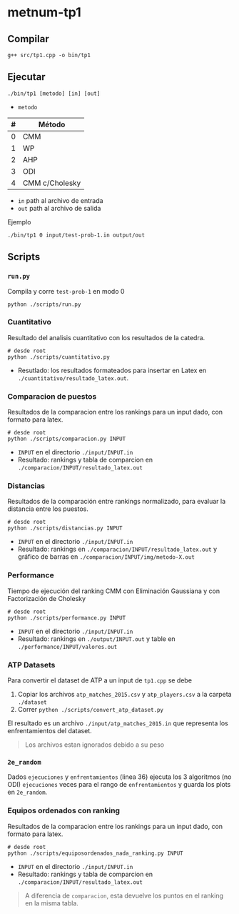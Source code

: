# metnum-tp1

## Compilar

```
g++ src/tp1.cpp -o bin/tp1
```

## Ejecutar

```
./bin/tp1 [metodo] [in] [out]
```

- `metodo`

| # | Método |
| - | - |
| 0 | CMM |
| 1 | WP |
| 2 | AHP |
| 3 | ODI |
| 4 | CMM c/Cholesky |

- `in` path al archivo de entrada
- `out` path al archivo de salida

Ejemplo

```
./bin/tp1 0 input/test-prob-1.in output/out
```

## Scripts

### `run.py`

Compila y corre `test-prob-1` en modo 0

```
python ./scripts/run.py
```

### Cuantitativo

Resultado del analisis cuantitativo con los resultados de la catedra.

```
# desde root
python ./scripts/cuantitativo.py
```

- Resutlado: los resultados formateados para insertar en Latex en `./cuantitativo/resultado_latex.out`.

### Comparacion de puestos

Resultados de la comparacion entre los rankings para un input dado, con formato para latex.

```
# desde root
python ./scripts/comparacion.py INPUT
```

- `INPUT` en el directorio `./input/INPUT.in`
- Resultado: rankings y tabla de comparcion en `./comparacion/INPUT/resultado_latex.out`

### Distancias

Resultados de la comparación entre rankings normalizado, para evaluar la distancia entre los puestos.

```
# desde root
python ./scripts/distancias.py INPUT
```

- `INPUT` en el directorio `./input/INPUT.in`
- Resultado: rankings en `./comparacion/INPUT/resultado_latex.out` y gráfico de barras en `./comparacion/INPUT/img/metodo-X.out`

### Performance

Tiempo de ejecución del ranking CMM con Eliminación Gaussiana y con Factorización de Cholesky

```
# desde root
python ./scripts/performance.py INPUT
```

- `INPUT` en el directorio `./input/INPUT.in`
- Resultado: rankings en `./output/INPUT.out` y table en `./performance/INPUT/valores.out`

### ATP Datasets

Para convertir el dataset de ATP a un input de `tp1.cpp` se debe

1. Copiar los archivos `atp_matches_2015.csv` y `atp_players.csv` a la carpeta `./dataset`
2. Correr `python ./scripts/convert_atp_dataset.py`

El resultado es un archivo `./input/atp_matches_2015.in` que representa los enfrentamientos del dataset.

> Los archivos estan ignorados debido a su peso

### `2e_random`

Dados `ejecuciones` y `enfrentamientos` (linea 36) ejecuta los 3 algoritmos (no ODI) `ejecuciones` veces para el rango de `enfrentamientos` y guarda los plots en `2e_random`.

### Equipos ordenados con ranking

Resultados de la comparacion entre los rankings para un input dado, con formato para latex.

```
# desde root
python ./scripts/equiposordenados_nada_ranking.py INPUT
```

- `INPUT` en el directorio `./input/INPUT.in`
- Resultado: rankings y tabla de comparcion en `./comparacion/INPUT/resultado_latex.out`

> A diferencia de `comparacion`, esta devuelve los puntos en el ranking en la misma tabla.

